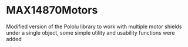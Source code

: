 # MAX14870Motors
Modified version of the Pololu library to work with multiple motor shields under a single object, some simple utility and usability functions were added
